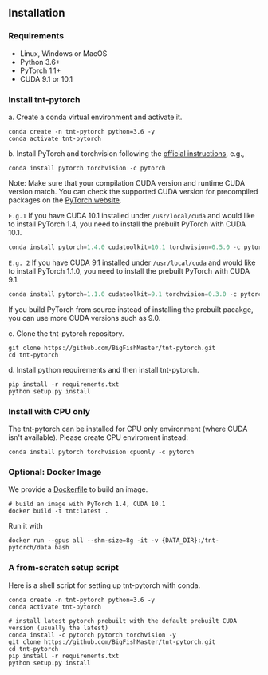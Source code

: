 ## Installation

### Requirements

- Linux, Windows or MacOS
- Python 3.6+
- PyTorch 1.1+
- CUDA 9.1 or 10.1


### Install tnt-pytorch

a. Create a conda virtual environment and activate it.

```shell
conda create -n tnt-pytorch python=3.6 -y
conda activate tnt-pytorch
```


b. Install PyTorch and torchvision following the [official instructions](https://pytorch.org/), e.g.,

```shell
conda install pytorch torchvision -c pytorch
```

Note: Make sure that your compilation CUDA version and runtime CUDA version match.
You can check the supported CUDA version for precompiled packages on the [PyTorch website](https://pytorch.org/).

`E.g.1` If you have CUDA 10.1 installed under `/usr/local/cuda` and would like to install
PyTorch 1.4, you need to install the prebuilt PyTorch with CUDA 10.1.

```python
conda install pytorch=1.4.0 cudatoolkit=10.1 torchvision=0.5.0 -c pytorch
```

`E.g. 2` If you have CUDA 9.1 installed under `/usr/local/cuda` and would like to install
PyTorch 1.1.0, you need to install the prebuilt PyTorch with CUDA 9.1.

```python
conda install pytorch=1.1.0 cudatoolkit=9.1 torchvision=0.3.0 -c pytorch
```

If you build PyTorch from source instead of installing the prebuilt pacakge,
you can use more CUDA versions such as 9.0.

c. Clone the tnt-pytorch repository.

```shell
git clone https://github.com/BigFishMaster/tnt-pytorch.git
cd tnt-pytorch
```

d. Install python requirements and then install tnt-pytorch.

```shell
pip install -r requirements.txt
python setup.py install
```

### Install with CPU only
The tnt-pytorch can be installed for CPU only environment (where CUDA isn't available). Please create CPU enviroment
 instead:

```shell
conda install pytorch torchvision cpuonly -c pytorch
```

### Optional: Docker Image

We provide a [Dockerfile](https://github.com/BigFishMaster/tnt-pytorch/blob/master/Dockerfile) to build an image.

```shell
# build an image with PyTorch 1.4, CUDA 10.1
docker build -t tnt:latest .
```

Run it with

```shell
docker run --gpus all --shm-size=8g -it -v {DATA_DIR}:/tnt-pytorch/data bash
```

### A from-scratch setup script

Here is a shell script for setting up tnt-pytorch with conda.

```shell
conda create -n tnt-pytorch python=3.6 -y
conda activate tnt-pytorch

# install latest pytorch prebuilt with the default prebuilt CUDA version (usually the latest)
conda install -c pytorch pytorch torchvision -y
git clone https://github.com/BigFishMaster/tnt-pytorch.git
cd tnt-pytorch
pip install -r requirements.txt
python setup.py install
```
